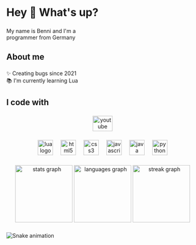 <h1 align="left">Hey 👋 What's up?</h1>

###

<p align="left">My name is Benni and I'm a <br>programmer from Germany</p>

###

<h2 align="left">About me</h2>

###

<p align="left">✨ Creating bugs since 2021<br>📚 I'm currently learning Lua</p>

###

<h2 align="left">I code with</h2>

###

<div align="center">
  <a href="https://www.youtube.com/channel/UCv8Bo2zxGc0CTAqiIv_2ZdA" target="_blank">
    <img src="https://raw.githubusercontent.com/maurodesouza/profile-readme-generator/master/src/assets/icons/social/youtube/default.svg" width="52" height="40" alt="youtube logo"  />
  </a>
</div>

###

<div align="center">
  <img src="https://skillicons.dev/icons?i=lua" height="40" alt="lua logo"  />
  <img width="12" />
  <img src="https://skillicons.dev/icons?i=html" height="40" alt="html5 logo"  />
  <img width="12" />
  <img src="https://skillicons.dev/icons?i=css" height="40" alt="css3 logo"  />
  <img width="12" />
  <img src="https://skillicons.dev/icons?i=js" height="40" alt="javascript logo"  />
  <img width="12" />
  <img src="https://skillicons.dev/icons?i=java" height="40" alt="java logo"  />
  <img width="12" />
  <img src="https://skillicons.dev/icons?i=py" height="40" alt="python logo"  />
</div>

###

<div align="center">
  <img src="https://github-readme-stats.vercel.app/api?username=Kugelcord&hide_title=false&hide_rank=false&show_icons=true&include_all_commits=true&count_private=true&disable_animations=false&theme=rose_pine&locale=de&hide_border=false&order=1" height="150" alt="stats graph"  />
  <img src="https://github-readme-stats.vercel.app/api/top-langs?username=Kugelcord&locale=de&hide_title=false&layout=compact&card_width=320&langs_count=5&theme=rose_pine&hide_border=false&order=2" height="150" alt="languages graph"  />
  <img src="https://streak-stats.demolab.com?user=Kugelcord&locale=de&mode=daily&theme=rose_pine&hide_border=false&border_radius=5&date_format=j%20M%5B%20Y%5D&order=3" height="150" alt="streak graph"  />
</div>

###

<img src="https://raw.githubusercontent.com/Kugelcord/Kugelcord/output/snake.svg" alt="Snake animation" />

###
